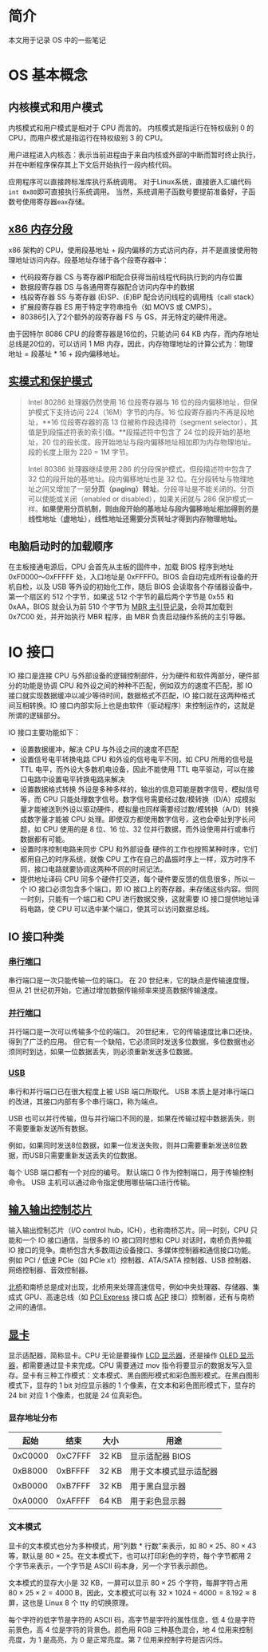 # 简介

本文用于记录 OS 中的一些笔记

# OS 基本概念

## 内核模式和用户模式

内核模式和用户模式是相对于 CPU 而言的。 内核模式是指运行在特权级别 0 的 CPU，而用户模式是指运行在特权级别 3 的 CPU。

用户进程进入内核态：表示当前进程由于来自内核或外部的中断而暂时终止执行，并在中断程序保存其上下文后开始执行一段内核代码。

应用程序可以直接跨标准库执行系统调用。 对于Linux系统，直接嵌入汇编代码`int 0x80`即可直接执行系统调用。 当然，系统调用子函数号要提前准备好，子函数号使用寄存器`eax`存储。

## [x86 内存分段](https://zh.wikipedia.org/zh-cn/X86%E8%A8%98%E6%86%B6%E9%AB%94%E5%8D%80%E6%AE%B5)

x86 架构的 CPU，使用段基地址 + 段内偏移的方式访问内存，并不是直接使用物理地址访问内存。段基地址存储于各个段寄存器中：

* 代码段寄存器 CS 与寄存器IP相配合获得当前线程代码执行到的内存位置
* 数据段寄存器 DS 与各通用寄存器配合访问内存中的数据
* 栈段寄存器 SS 与寄存器 (E)SP、(E)BP 配合访问线程的调用栈（call stack）
* 扩展段寄存器 ES 用于特定字符串指令（如 MOVS 或 CMPS）。
* 80386引入了2个额外的段寄存器 FS 与 GS，并无特定的硬件用途。

由于因特尔 8086 CPU 的段寄存器是16位的，只能访问 64 KB 内存，而内存地址总线是20位的，可以访问 1 MB 内存，因此，内存物理地址的计算公式为：物理地址 = 段基址 \* 16 + 段内偏移地址。

## [实模式和保护模式](https://zh.wikipedia.org/zh-cn/X86%E8%A8%98%E6%86%B6%E9%AB%94%E5%8D%80%E6%AE%B5#80286%E4%BF%9D%E6%8A%A4%E6%A8%A1%E5%BC%8F)

> Intel 80286 处理器仍然使用 16 位段寄存器与 16 位的段内偏移地址，但保护模式下支持访问 224（16M）字节的内存。16 位段寄存器内不再是段地址，**16 位段寄存器的高 13 位被称作段选择符（segment selector），其值是到段描述符表的索引值。**段描述符中包含了 24 位的段开始的基地址，20 位的段长度。段开始地址与段内偏移地址相加即为内存物理地址。段的长度上限为 220 = 1M 字节。
>
> Intel 80386 处理器继续使用 286 的分段保护模式，但段描述符中包含了 32 位的段开始的基地址。段内偏移地址也是 32 位。在分段转址与物理地址之间又增加了一层**分页（paging）转址**。分段寻址是不能关闭的。分页可以使能或关闭（enabled or disabled），如果关闭就与 286 保护模式一样。**如果使用分页机制，则由段开始的基地址与段内偏移地址相加得到的是线性地址（虚地址），线性地址还需要分页转址才得到内存物理地址。**

## 电脑启动时的加载顺序

在主板接通电源后，CPU 会首先从主板的固件中，加载 BIOS 程序到地址 0xF0000～0xFFFFF 处，入口地址是 0xFFFF0。BIOS 会自动完成所有设备的开机自检，以及 USB 等外设的初始化工作，随后 BIOS 会读取各个存储器设备中，第一个扇区的 512 个字节，如果这 512 个字节的最后两个字节是 0x55 和 0xAA，BIOS 就会认为前 510 个字节为 [MBR 主引导记录](mbr.md)，会将其加载到 0x7C00 处，并开始执行 MBR 程序，由 MBR 负责启动操作系统的主引导器。

# IO 接口

IO 接口是连接 CPU 与外部设备的逻辑控制部件，分为硬件和软件两部分，硬件部分的功能是协调 CPU 和外设之间的种种不匹配，例如双方的速度不匹配，那 IO 接口就实现数据缓冲以减少等待时间，数据格式不匹配，IO 接口就在这两种格式间互相转换。IO 接口内部实际上也是由软件（驱动程序）来控制运作的，这就是所谓的逻辑部分。

IO 接口主要功能如下：

* 设置数据缓冲，解决 CPU 与外设之间的速度不匹配
* 设置信号电平转换电路
    CPU 和外设的信号电平不同，如 CPU 所用的信号是 TTL 电平，而外设大多数机电设备，因此不能使用 TTL 电平驱动，可以在接口电路中设置电平转换电路来解决
* 设置数据格式转换
    外设是多种多样的，输出的信息可能是数字信号，模拟信号等，而 CPU 只能处理数字信号。数字信号需要经过数/模转换（D/A）成模拟量才能被送到外设以驱动硬件，模拟量也同样需要经过数/模转换（A/D）转换成数字量才能被 CPU 处理。即使双方都使用数字信号，这也会牵扯到字长问题，如 CPU 使用的是 8 位、16 位、32 位并行数据，而外设使用并行或串行数据都有可能。
* 设置时序控制电路来同步 CPU 和外部设备
    硬件的工作也按照某种时序，它们都用自己的时序系统，就像 CPU 工作在自己的晶振时序上一样，双方时序不同，接口电路就要协调这两种不同的时间记法。
* 提供地址译码
    CPU 同多个硬件打交道，每个硬件要反馈的信息很多，所以一个 IO 接口必须包含多个端口，即 IO 接口上的寄存器，来存储这些内容。但同一时刻，只能有一个端口和 CPU 进行数据交换，这就需要 IO 接口提供地址译码电路，使 CPU 可以选中某个端口，使其可以访问数据总线。

## IO 接口种类

### [**串行端口**](https://en.wikipedia.org/wiki/Serial_port)

串行端口是一次只能传输一位的端口。 在 20 世纪末，它的缺点是传输速度慢，但从 21 世纪初开始，它通过增加数据传输频率来提高数据传输速度。

### [**并行端口**](https://en.wikipedia.org/wiki/Parallel_port)

并行端口是一次可以传输多个位的端口。 20世纪末，它的传输速度比串口还快，得到了广泛的应用。 但它有一个缺陷，它必须同时发送多位数据，多位数据也必须同时到达，如果一位数据丢失，则必须重新发送多位数据。

### [**USB**](https://en.wikipedia.org/wiki/USB)

串行和并行端口已在很大程度上被 USB 端口所取代。 USB 本质上是对串行端口的改进，其接口内部有多个串行端口，称为端点。

USB 也可以并行传输，但与并行端口不同的是，如果在传输过程中数据丢失，则不需要重新发送所有数据。

例如，如果同时发送8位数据，如果一位发送失败，则并口需要重新发送8位数据，而USB只需要重新发送丢失的位数据。

每个 USB 端口都有一个对应的编号。 默认端口 0 作为控制端口，用于传输控制命令。 USB 主机可以通过命令指定使用哪些端口进行传输。

## [输入输出控制芯片](https://zh.wikipedia.org/zh-cn/%E5%8D%97%E6%A1%A5)

输入输出控制芯片（I/O control hub，ICH），也称南桥芯片。同一时刻，CPU 只能和一个 IO 接口通信，当很多的 IO 接口同时想和 CPU 对话时，南桥负责仲裁 IO 接口的竞争。南桥包含大多数周边设备接口、多媒体控制器和通信接口功能。例如 PCI / 低速 PCIe（如 PCIe x1）控制器、ATA/SATA 控制器、USB 控制器、网络控制器、音效控制器。

[北桥](https://zh.wikipedia.org/zh-cn/%E5%8C%97%E6%A1%A5)和南桥总是成对出现，北桥用来处理高速信号，例如中央处理器、存储器、集成式 GPU、高速总线（如 [PCI Express](https://zh.wikipedia.org/zh-cn/PCI_Express) 接口或 [AGP](https://zh.wikipedia.org/zh-cn/AGP) 接口）控制器，还有与南桥之间的通信。

## [显卡](https://zh.wikipedia.org/zh-cn/%E6%98%BE%E7%A4%BA%E5%8D%A1)

显示适配器，简称显卡。CPU 无论是要操作 [LCD 显示器](https://zh.wikipedia.org/zh-cn/%E6%B6%B2%E6%99%B6%E6%98%BE%E7%A4%BA%E5%99%A8)，还是操作 [OLED 显示器](https://zh.wikipedia.org/zh-cn/%E6%9C%89%E6%A9%9F%E7%99%BC%E5%85%89%E4%BA%8C%E6%A5%B5%E9%AB%94)，都需要通过显卡来完成。CPU 需要通过 mov 指令将要显示的数据发写入显存。显卡有三种工作模式：文本模式、黑白图形模式和彩色图形模式。在黑白图形模式下，显存的 1 bit 对应显示器的 1 个像素，在文本和彩色图形模式下，显存的 24 bit 对应 1 个像素，也就是 24 位真彩色。

### 显存地址分布

| 起始    | 结束    | 大小  | 用途                   |
| ------- | ------- | ----- | ---------------------- |
| 0xC0000 | 0xC7FFF | 32 KB | 显示适配器 BIOS        |
| 0xB8000 | 0xBFFFF | 32 KB | 用于文本模式显示适配器 |
| 0xB0000 | 0xB7FFF | 32 KB | 用于黑白显示器         |
| 0xA0000 | 0xAFFFF | 64 KB | 用于彩色显示器         |

### 文本模式

显卡的文本模式也分为多种模式，用“列数 \* 行数”来表示，如 $80 \times 25$、$80 \times 43$ 等，默认是 $80 \times 25$。在文本模式下，也可以打印彩色的字符，每个字节都用 2 个字节来表示，一个字节是 ASCII 码本身，另一个字节表示颜色。

文本模式的显存大小是 32 KB，一屏可以显示 $80 \times 25$ 个字符，每屏字符占用 $80 \times 25 \times 2 = 4000$ B，因此，文本模式可以有  $32 \times 1024 \div 4000 = 8.192 \approx 8$ 屏，这也是 Linux 8 个 tty 的切换原理。

每个字符的低字节是字符的 ASCII 码，高字节是字符的属性信息，低 4 位是字符前景色，高 4 位是字符的背景色。颜色用 RGB 三种基色混合，地 4 位用来控制亮度，为 1 是高亮，为 0 是正常亮度。第 7 位用来控制字符是否闪烁。
